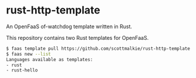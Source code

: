 # rust-http-template

An OpenFaaS of-watchdog template written in Rust.

This repository contains two Rust templates for OpenFaaS.

```sh
$ faas template pull https://github.com/scottmalkie/rust-http-template
$ faas new --list
Languages available as templates:
- rust
- rust-hello
```


